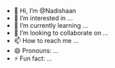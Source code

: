 - 👋 Hi, I’m @Nadishaan
- 👀 I’m interested in ...
- 🌱 I’m currently learning ...
- 💞️ I’m looking to collaborate on ...
- 📫 How to reach me ...
- 😄 Pronouns: ...
- ⚡ Fun fact: ...

<!---
Nadishaan/Nadishaan is a ✨ special ✨ repository because its `README.md` (this file) appears on your GitHub profile.
You can click the Preview link to take a look at your changes.
--->
